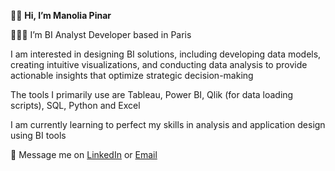 👋🏼 **Hi, I’m Manolia Pinar**

👩🏻‍💻 I’m BI Analyst Developer based in Paris

I am interested in designing BI solutions, including developing data models, creating intuitive visualizations, and conducting data analysis to provide actionable insights that optimize strategic decision-making

The tools I primarily use are Tableau, Power BI, Qlik (for data loading scripts), SQL, Python and Excel

I am currently learning to perfect my skills in analysis and application design using BI tools

📨 Message me on [LinkedIn](https://www.linkedin.com/in/manolia-pinar/) or [Email](manoliapinar@gmail.com)

<!---
manoliapinar/manoliapinar is a ✨ special ✨ repository because its `README.md` (this file) appears on your GitHub profile.
You can click the Preview link to take a look at your changes.
--->
